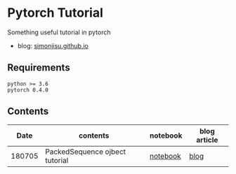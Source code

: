 # Pytorch Tutorial

Something useful tutorial in pytorch

* blog: [simonjisu.github.io](https://simonjisu.github.io/)

## Requirements

```
python >= 3.6
pytorch 0.4.0 
```

## Contents

|Date|contents|notebook|blog article|
|-|-|-|-|
|180705|PackedSequence ojbect tutorial|[notebook](https://nbviewer.jupyter.org/github/simonjisu/pytorch_tutorials/blob/master/PackedSequence/PackedSequence_Tutorial.ipynb)|[blog](https://simonjisu.github.io/datascience/2018/07/05/packedsequence.html)|
